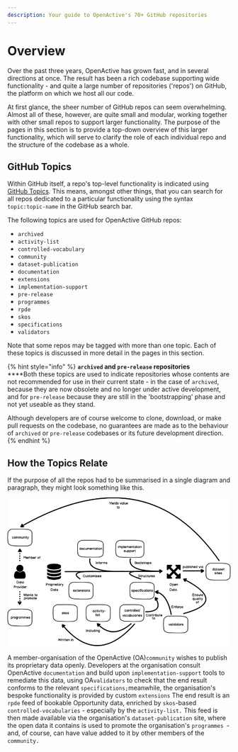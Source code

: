 ```yaml
---
description: Your guide to OpenActive's 70+ GitHub repositories
---
```


# Overview

Over the past three years, OpenActive has grown fast, and in several directions at once. The result has been a rich codebase supporting wide functionality - and quite a large number of repositories ('repos') on GitHub, the platform on which we host all our code.

At first glance, the sheer number of GitHub repos can seem overwhelming. Almost all of these, however, are quite small and modular, working together with other small repos to support larger functionality. The purpose of the pages in this section is to provide a top-down overview of this larger functionality, which will serve to clarify the role of each individual repo and the structure of the codebase as a whole.

## GitHub Topics

Within GitHub itself, a repo's top-level functionality is indicated using [GitHub Topics](https://help.github.com/en/articles/classifying-your-repository-with-topics). This means, amongst other things, that you can search for all repos dedicated to a particular functionality using the syntax `topic:topic-name` in the GitHub search bar.

The following topics are used for OpenActive GitHub repos:

* `archived`
* `activity-list`
* `controlled-vocabulary`
* `community`
* `dataset-publication`
* `documentation`
* `extensions`
* `implementation-support`
* `pre-release`
* `programmes`
* `rpde`
* `skos`
* `specifications`
* `validators`

Note that some repos may be tagged with more than one topic. Each of these topics is discussed in more detail in the pages in this section.

{% hint style="info" %}
**`archived` and `pre-release` repositories**\
****Both these topics are used to indicate repositories whose contents are not recommended for use in their current state - in the case of `archived`, because they are now obsolete and no longer under active development, and for `pre-release` because they are still in the 'bootstrapping' phase and not yet useable as they stand. 

Although developers are of course welcome to clone, download, or make pull requests on the codebase, no guarantees are made as to the behaviour of `archived` or `pre-release` codebases or its future development direction.
{% endhint %}

## How the Topics Relate

If the purpose of all the repos had to be summarised in a single diagram and paragraph, they might look something like this.

![OpenActive Repo Roles](../.gitbook/assets/new-wireframe-1-1.png)

A member-organisation of the OpenActive  (OA)`community` wishes to publish its proprietary data openly. Developers at the organisation consult OpenActive `documentation` and build upon `implementation-support` tools to remediate this data, using OA`validators` to check that the end result conforms to the relevant `specifications;`meanwhile, the organisation's bespoke functionality is provided by custom `extensions` The end result is an `rpde` feed of bookable Opportunity data, enriched by `skos`-based `controlled-vocabularies` -  especially by the `activity-list.` This feed is then made available via the organisation's `dataset-publication` site, where the open data it contains is  used to promote the organisation's `programmes `- and, of course, can have value added to it by other members of the `community.` 
